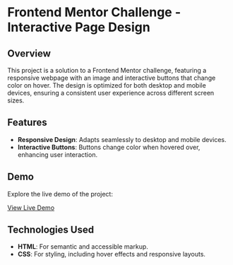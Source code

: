 # Frontend Mentor Challenge - Interactive Page Design

## Overview
This project is a solution to a Frontend Mentor challenge, featuring a responsive webpage with an image and interactive buttons that change color on hover. The design is optimized for both desktop and mobile devices, ensuring a consistent user experience across different screen sizes.

## Features
- **Responsive Design**: Adapts seamlessly to desktop and mobile devices.
- **Interactive Buttons**: Buttons change color when hovered over, enhancing user interaction.

## Demo
Explore the live demo of the project:

[View Live Demo](https://super-cranachan-450a98.netlify.app/)

## Technologies Used
- **HTML**: For semantic and accessible markup.
- **CSS**: For styling, including hover effects and responsive layouts.
